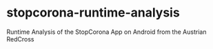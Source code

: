 # stopcorona-runtime-analysis
Runtime Analysis of the StopCorona App on Android from the Austrian RedCross
